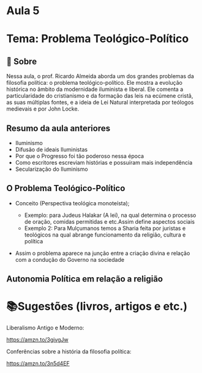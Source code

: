 # Aula 5

# Tema: Problema Teológico-Político

## 📑 Sobre
Nessa aula, o prof. Ricardo Almeida aborda um dos grandes problemas da filosofia política: o problema teológico-político. Ele mostra a evolução histórica no âmbito da modernidade iluminista e liberal. Ele comenta a particularidade do cristianismo e da formação das leis na ecúmene cristã, as suas múltiplas fontes, e a ideia de Lei Natural interpretada por teólogos medievais e por John Locke.

## Resumo da aula anteriores
- Iluminismo
- Difusão de ideais Iluministas 
- Por que o Progresso foi tão poderoso nessa época
- Como escritores escreviam histórias e possuíram mais independência
- Secularização do Iluminismo

## O Problema Teológico-Político
- Conceito (Perspectiva teológica monoteísta);
  - Exemplo: para Judeus Halakar (A lei), na qual determina o processo de oração, comidas permitidas e etc.Assim define aspectos sociais 
  - Exemplo 2: Para Mulçumanos temos a Sharia feita por juristas e teológicos na qual abrange funcionamento da religião, cultura e política

- Assim o problema aparece na junção entre a criação divina e relação com a condução do Governo na sociedade

## Autonomia Política em relação a religião

# 📚Sugestões (livros, artigos e etc.)
Liberalismo Antigo e Moderno:

https://amzn.to/3givgJw

Conferências sobre a história da filosofia política:

https://amzn.to/3n5d4EF
